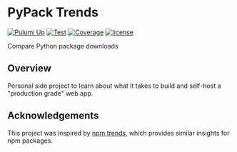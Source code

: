 # PyPack Trends
[![Pulumi Up](https://github.com/tylerhillery/pypacktrends/workflows/Pulumi%20Up%20Prod/badge.svg)](https://github.com/tylerhillery/pypacktrends/actions?query=workflow%3A%22Pulumi+Up+Prod%22)
[![Test](https://github.com/tylerhillery/pypacktrends/workflows/Test/badge.svg)](https://github.com/tylerhillery/pypacktrends/actions?query=workflow%3ATest)
[![Coverage](https://coverage-badge.samuelcolvin.workers.dev/tylerhillery/pypacktrends.svg)](https://coverage-badge.samuelcolvin.workers.dev/redirect/tylerhillery/pypacktrends)
[![license](https://img.shields.io/github/license/tylerhillery/pypacktrends.svg)](https://github.com/tylerhillery/pypacktrends/blob/main/LICENSE)

Compare Python package downloads

## Overview

Personal side project to learn about what it takes to build and self-host a "production grade" web app.

## Acknowledgements

This project was inspired by [npm trends](https://www.npmtrends.com/), which provides similar insights for npm packages.
